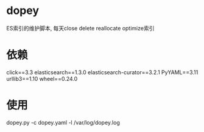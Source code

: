 # dopey
ES索引的维护脚本, 每天close delete reallocate optimize索引

# 依赖
click==3.3
elasticsearch==1.3.0
elasticsearch-curator==3.2.1
PyYAML==3.11
urllib3==1.10
wheel==0.24.0

# 使用
dopey.py -c dopey.yaml -l /var/log/dopey.log

